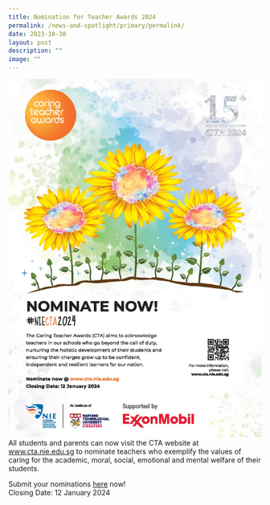 ```yaml
---
title: Nomination for Teacher Awards 2024
permalink: /news-and-spotlight/primary/permalink/
date: 2023-10-30
layout: post
description: ""
image: ""
---
```

![](/images/Spotlight/cta%20-%20poster%202024.jpeg)
<br>All students and parents can now visit the CTA website at www.cta.nie.edu.sg to nominate teachers who exemplify the values of caring for the academic, moral, social, emotional and mental welfare of their students.


Submit your nominations [here](https://www.cta.nie.edu.sg/)  now!<br>
Closing Date: 12 January 2024